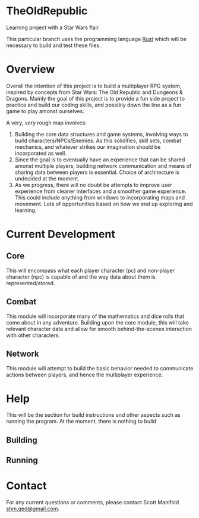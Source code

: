 # TheOldRepublic
Learning project with a Star Wars flair

This particular branch uses the programming language [Rust](http://www.rust-lang.org/en-US/) which will be necessary to build and test these files. 

Overview
=============================
Overall the intention of this project is to build a multiplayer RPG system, inspired by concepts from Star Wars: The Old Republic and Dungeons & Dragons. Mainly the goal of this project is to provide a fun side project to practice and build our coding skills, and possibly down the line as a fun game to play amonst ourselves. 

A very, very rough map involves:

1. Building the core data structures and game systems, involving ways to build characters/NPCs/Enemies. As this solidifies, skill sets, combat mechanics, and whatever strikes our imagination should be incorporated as well.
2. Since the goal is to eventually have an experience that can be shared amonst multiple players, building network communication and means of sharing data between players is essential. Choice of architecture is undecided at the moment.
3. As we progress, there will no doubt be attempts to improve user experience from cleaner interfaces and a smoother game experience. This could include anything from windows to incorporating maps and movement. Lots of opportunities based on how we end up exploring and learning.

Current Development
===============================

Core
-------------------------------
This will encompass what each player character (pc) and non-player character (npc) is capable of and the way data about them is represented/stored. 

Combat
-------------------------------
This module will incorporate many of the mathematics and dice rolls that come about in any adventure. Building upon the core module, this will take relevant character data and allow for smooth behind-the-scenes interaction with other characters. 

Network
-------------------------------
This module will attempt to build the basic behavior needed to communicate actions between players, and hence the multiplayer experience. 


Help
===============================
This will be the section for build instructions and other aspects such as running the program. At the moment, there is nothing to build

Building
-------------------------------

Running
-------------------------------

Contact
===============================
For any current questions or comments, please contact Scott Manifold <shm.qed@gmail.com>. 